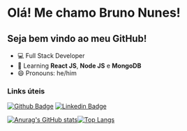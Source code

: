 <h1>Olá! Me chamo Bruno Nunes!</h1>
<h2>Seja bem vindo ao meu GitHub!</h2>
<!-- - 🔭 I’m currently working on ...
- 🌱 I’m currently learning ...
- 👯 I’m looking to collaborate on ...
- 🤔 I’m looking for help with ...
- 💬 Ask me about ...
- 📫 How to reach me: ...
- 😄 Pronouns: ...
- ⚡ Fun fact: ...
-->
<ul>
<li>💻 Full Stack Developer</li>
<li>📖 Learning <b>React JS</b>, <b>Node JS</b> e <b>MongoDB</b></li>
<li>😄 Pronouns: he/him</li>
</ul>
<p></p>
<p></p>
<p></p>

<h3>Links úteis</h3>

[![Github Badge](https://img.shields.io/badge/-Github-000?style=flat-square&logo=Github&logoColor=white&link=https://www.github.com/Nu7nes/)](https://www.github.com/Nu7nes/)
[![Linkedin Badge](https://img.shields.io/badge/-LinkedIn-blue?style=flat-square&logo=Linkedin&logoColor=white&link=https://www.linkedin.com/in/nu7nes)](https://www.linkedin.com/in/nu7nes)

[![Anurag's GitHub stats](https://github-readme-stats.vercel.app/api?username=Nu7nes)](https://github.com/anuraghazra/github-readme-stats)[![Top Langs](https://github-readme-stats.vercel.app/api/top-langs/?username=Nu7nes&layout=compact)](https://github.com/anuraghazra/github-readme-stats)




          
        
